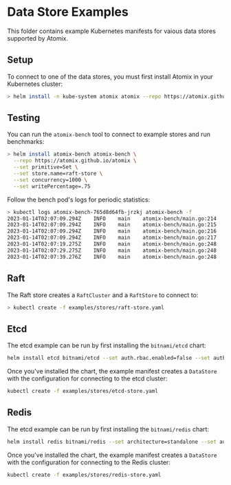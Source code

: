 # Data Store Examples

This folder contains example Kubernetes manifests for vaious data stores supported by Atomix.

## Setup

To connect to one of the data stores, you must first install Atomix in your Kubernetes cluster:

```bash
> helm install -n kube-system atomix atomix --repo https://atomix.github.io/atomix
```

## Testing

You can run the `atomix-bench` tool to connect to example stores and run benchmarks:

```bash
> helm install atomix-bench atomix-bench \
  --repo https://atomix.github.io/atomix \
  --set primitive=Set \
  --set store.name=raft-store \
  --set concurrency=1000 \
  --set writePercentage=.75
```

Follow the bench pod's logs for periodic statistics:

```bash
> kubectl logs atomix-bench-765d8d64fb-jrzkj atomix-bench -f
2023-01-14T02:07:09.294Z	INFO	main	atomix-bench/main.go:214	Starting benchmark...
2023-01-14T02:07:09.294Z	INFO	main	atomix-bench/main.go:215	concurrency: 100
2023-01-14T02:07:09.294Z	INFO	main	atomix-bench/main.go:216	sampleInterval: 10s
2023-01-14T02:07:09.294Z	INFO	main	atomix-bench/main.go:217	writePercentage: 0.500000
2023-01-14T02:07:19.275Z	INFO	main	atomix-bench/main.go:248	Completed 254056 operations in 10s (~3.934371ms/request)
2023-01-14T02:07:29.275Z	INFO	main	atomix-bench/main.go:248	Completed 189060 operations in 10s (~5.290325ms/request)
2023-01-14T02:07:39.276Z	INFO	main	atomix-bench/main.go:248	Completed 144320 operations in 10s (~6.929181ms/request)
```

## Raft

The Raft store creates a `RaftCluster` and a `RaftStore` to connect to:

```bash
> kubectl create -f examples/stores/raft-store.yaml
```

## Etcd

The etcd example can be run by first installing the `bitnami/etcd` chart:

```bash
helm install etcd bitnami/etcd --set auth.rbac.enabled=false --set auth.rbac.create=false
```

Once you've installed the chart, the example manifest creates a `DataStore` with the configuration
for connecting to the etcd cluster:

```bash
kubectl create -f examples/stores/etcd-store.yaml
```

## Redis

The etcd example can be run by first installing the `bitnami/redis` chart:

```bash
helm install redis bitnami/redis --set architecture=standalone --set auth.enabled=false
```

Once you've installed the chart, the example manifest creates a `DataStore` with the configuration
for connecting to the Redis cluster:

```bash
kubectl create -f examples/stores/redis-store.yaml
```
